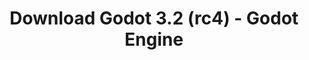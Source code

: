 ---
# Generated by /tools/generators/src/download_archive_generator !!! do not edit by hand !!!
title: 'Download Godot 3.2 (rc4) - Godot Engine'
type: 'download/archive'
name: '3.2'
flavor: 'rc4'
release_date: '2020-01-27T03:00:00-00:00'
release_notes: 'article/release-candidate-3-2-rc-4/'
primaryPlatforms:
  - 'android.apk'
  - 'macos.universal'
  - 'windows.64'
  - 'linux_server.headless.64'
  - 'web'
  - 'templates'
links:
  android.apk:
    name: 'android.apk'
    title: 'Android'
    caption: 'Universal APK (ARM64 + ARMv7 + x86_64 + x86)'
    tags:
      - 'APK download'
      - 'ARM64/v7'
      - 'x86 (64 & 32 bit)'
    hosts:
      github_builds:
        regular: 'https://github.com/godotengine/godot-builds/releases/download/3.2-rc4/Godot_v3.2-rc4_android_editor.apk'
        mono: '#'
      github:
        regular: 'https://github.com/godotengine/godot/releases/download/3.2-rc4/Godot_v3.2-rc4_android_editor.apk'
        mono: '#'
  macos.universal:
    name: 'macos.universal'
    title: 'macOS'
    caption: 'Universal (x86_64 + Apple Silicon)'
    tags:
      - 'Intel/Apple Silicon'
      - '64 bit'
    hosts:
      github_builds:
        regular: 'https://github.com/godotengine/godot-builds/releases/download/3.2-rc4/Godot_v3.2-rc4_osx.universal.zip'
        mono: 'https://github.com/godotengine/godot-builds/releases/download/3.2-rc4/Godot_v3.2-rc4_mono_osx.universal.zip'
      github:
        regular: 'https://github.com/godotengine/godot/releases/download/3.2-rc4/Godot_v3.2-rc4_osx.universal.zip'
        mono: 'https://github.com/godotengine/godot/releases/download/3.2-rc4/Godot_v3.2-rc4_mono_osx.universal.zip'
  windows.64:
    name: 'windows.64'
    title: 'Windows'
    caption: 'Standard (x86_64)'
    tags:
      - '64 bit'
    hosts:
      github_builds:
        regular: 'https://github.com/godotengine/godot-builds/releases/download/3.2-rc4/Godot_v3.2-rc4_win64.exe.zip'
        mono: 'https://github.com/godotengine/godot-builds/releases/download/3.2-rc4/Godot_v3.2-rc4_mono_win64.zip'
      github:
        regular: 'https://github.com/godotengine/godot/releases/download/3.2-rc4/Godot_v3.2-rc4_win64.exe.zip'
        mono: 'https://github.com/godotengine/godot/releases/download/3.2-rc4/Godot_v3.2-rc4_mono_win64.zip'
  linux_server.headless.64:
    name: 'linux_server.headless.64'
    title: 'Linux Server'
    caption: 'Headless (x86_64)'
    tags:
      - '64 bit'
      - 'Headless'
    hosts:
      github_builds:
        regular: 'https://github.com/godotengine/godot-builds/releases/download/3.2-rc4/Godot_v3.2-rc4_linux_headless.64.zip'
        mono: 'https://github.com/godotengine/godot-builds/releases/download/3.2-rc4/Godot_v3.2-rc4_mono_linux_headless_64.zip'
      github:
        regular: 'https://github.com/godotengine/godot/releases/download/3.2-rc4/Godot_v3.2-rc4_linux_headless.64.zip'
        mono: 'https://github.com/godotengine/godot/releases/download/3.2-rc4/Godot_v3.2-rc4_mono_linux_headless_64.zip'
  web:
    name: 'web'
    title: 'Web editor'
    caption: ''
    tags:
      - 'Self-hosted'
      - 'Cross-platform'
    hosts:
      github_builds:
        regular: 'https://github.com/godotengine/godot-builds/releases/download/3.2-rc4/Godot_v3.2-rc4_web_editor.zip'
        mono: '#'
      github:
        regular: 'https://github.com/godotengine/godot/releases/download/3.2-rc4/Godot_v3.2-rc4_web_editor.zip'
        mono: '#'
  linux.64:
    name: 'linux.64'
    title: 'Linux'
    caption: 'Standard (x86_64)'
    tags:
      - '64 bit'
    hosts:
      github_builds:
        regular: 'https://github.com/godotengine/godot-builds/releases/download/3.2-rc4/Godot_v3.2-rc4_x11.64.zip'
        mono: 'https://github.com/godotengine/godot-builds/releases/download/3.2-rc4/Godot_v3.2-rc4_mono_x11_64.zip'
      github:
        regular: 'https://github.com/godotengine/godot/releases/download/3.2-rc4/Godot_v3.2-rc4_x11.64.zip'
        mono: 'https://github.com/godotengine/godot/releases/download/3.2-rc4/Godot_v3.2-rc4_mono_x11_64.zip'
  linux.32:
    name: 'linux.32'
    title: 'Linux'
    caption: 'Standard (x86)'
    tags:
      - '32 bit'
    hosts:
      github_builds:
        regular: 'https://github.com/godotengine/godot-builds/releases/download/3.2-rc4/Godot_v3.2-rc4_x11.32.zip'
        mono: 'https://github.com/godotengine/godot-builds/releases/download/3.2-rc4/Godot_v3.2-rc4_mono_x11_32.zip'
      github:
        regular: 'https://github.com/godotengine/godot/releases/download/3.2-rc4/Godot_v3.2-rc4_x11.32.zip'
        mono: 'https://github.com/godotengine/godot/releases/download/3.2-rc4/Godot_v3.2-rc4_mono_x11_32.zip'
  windows.32:
    name: 'windows.32'
    title: 'Windows'
    caption: 'Standard (x86)'
    tags:
      - '32 bit'
    hosts:
      github_builds:
        regular: 'https://github.com/godotengine/godot-builds/releases/download/3.2-rc4/Godot_v3.2-rc4_win32.exe.zip'
        mono: 'https://github.com/godotengine/godot-builds/releases/download/3.2-rc4/Godot_v3.2-rc4_mono_win32.zip'
      github:
        regular: 'https://github.com/godotengine/godot/releases/download/3.2-rc4/Godot_v3.2-rc4_win32.exe.zip'
        mono: 'https://github.com/godotengine/godot/releases/download/3.2-rc4/Godot_v3.2-rc4_mono_win32.zip'
  linux_server.64:
    name: 'linux_server.64'
    title: 'Linux Server'
    caption: 'Standard (x86_64)'
    tags:
      - '64 bit'
    hosts:
      github_builds:
        regular: 'https://github.com/godotengine/godot-builds/releases/download/3.2-rc4/Godot_v3.2-rc4_linux_server.64.zip'
        mono: 'https://github.com/godotengine/godot-builds/releases/download/3.2-rc4/Godot_v3.2-rc4_mono_linux_server_64.zip'
      github:
        regular: 'https://github.com/godotengine/godot/releases/download/3.2-rc4/Godot_v3.2-rc4_linux_server.64.zip'
        mono: 'https://github.com/godotengine/godot/releases/download/3.2-rc4/Godot_v3.2-rc4_mono_linux_server_64.zip'
  aar_library:
    name: 'aar_library'
    title: 'AAR library'
    caption: ''
    tags:
      - 'Android plugins'
      - 'Java'
      - 'Kotlin'
    hosts:
      github_builds:
        regular: 'https://github.com/godotengine/godot-builds/releases/download/3.2-rc4/godot-lib.3.2.rc4.release.aar'
        mono: 'https://github.com/godotengine/godot-builds/releases/download/3.2-rc4/godot-lib.3.2.rc4.mono.release.aar'
      github:
        regular: 'https://github.com/godotengine/godot/releases/download/3.2-rc4/godot-lib.3.2.rc4.release.aar'
        mono: 'https://github.com/godotengine/godot/releases/download/3.2-rc4/godot-lib.3.2.rc4.mono.release.aar'
  templates:
    name: 'templates'
    title: 'Export templates'
    caption: ''
    tags:
      - 'Used to export your games to all supported platforms'
    hosts:
      github_builds:
        regular: 'https://github.com/godotengine/godot-builds/releases/download/3.2-rc4/Godot_v3.2-rc4_export_templates.tpz'
        mono: 'https://github.com/godotengine/godot-builds/releases/download/3.2-rc4/Godot_v3.2-rc4_mono_export_templates.tpz'
      github:
        regular: 'https://github.com/godotengine/godot/releases/download/3.2-rc4/Godot_v3.2-rc4_export_templates.tpz'
        mono: 'https://github.com/godotengine/godot/releases/download/3.2-rc4/Godot_v3.2-rc4_mono_export_templates.tpz'
---